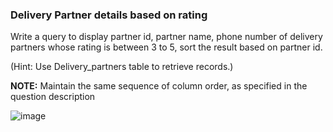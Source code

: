 ### Delivery Partner details based on rating

Write a query to display partner id, partner name, phone number of delivery partners whose rating is between 3 to 5, sort the result based on partner id.

(Hint: Use Delivery_partners table to retrieve records.)

**NOTE:** Maintain the same sequence of column order, as specified in the question description

![image](https://github.com/abhisheks008/Cognizant-Java-FSE-Hands-ons-2023/assets/68724349/c61bd1eb-e99c-4385-add1-4de9b3b11de5)

